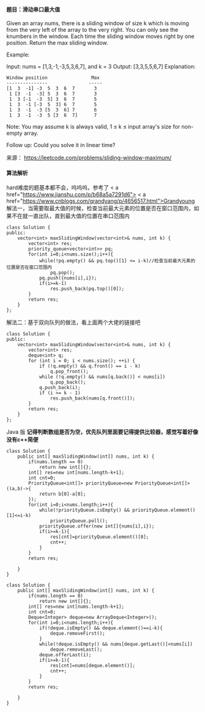 #### 题目：滑动串口最大值
Given an array nums, there is a sliding window of size k which is moving from the very left of the array to the very right. You can only see the knumbers in the window. Each time the sliding window moves right by one position. Return the max sliding window.

Example:

Input: nums = [1,3,-1,-3,5,3,6,7], and k = 3
Output: [3,3,5,5,6,7] 
Explanation: 
```
Window position                Max
---------------               -----
[1  3  -1] -3  5  3  6  7       3
 1 [3  -1  -3] 5  3  6  7       3
 1  3 [-1  -3  5] 3  6  7       5
 1  3  -1 [-3  5  3] 6  7       5
 1  3  -1  -3 [5  3  6] 7       6
 1  3  -1  -3  5 [3  6  7]      7
```
Note: 
You may assume k is always valid, 1 ≤ k ≤ input array's size for non-empty array.

Follow up:
Could you solve it in linear time?

来源： https://leetcode.com/problems/sliding-window-maximum/

#### 算法解析
hard难度的题基本都不会，呜呜呜，参考了
< a href="https://www.jianshu.com/p/b68a5a7291d6"></a>
< a href="https://www.cnblogs.com/grandyang/p/4656517.html">Grandyoung</a>
解法一，当需要取最大值的时候，检查当前最大元素的位置是否在窗口范围内，如果不在就一直出队，直到最大值的位置在串口范围内
```
class Solution {
public:
    vector<int> maxSlidingWindow(vector<int>& nums, int k) {
        vector<int> res;
        priority_queue<vector<int>> pq;
        for(int i=0;i<nums.size();i++){
            while(!pq.empty() && pq.top()[1] <= i-k)//检查当前最大元素的位置是否在窗口范围内
                pq.pop();
            pq.push({nums[i],i});
            if(i>=k-1)
                res.push_back(pq.top()[0]);
        }
        return res;
    }
};
```
解法二：基于双向队列的做法，看上面两个大佬的链接吧
```
class Solution {
public:
    vector<int> maxSlidingWindow(vector<int>& nums, int k) {
        vector<int> res;
        deque<int> q;
        for (int i = 0; i < nums.size(); ++i) {
            if (!q.empty() && q.front() == i - k) 
                q.pop_front();
            while (!q.empty() && nums[q.back()] < nums[i]) 
                q.pop_back();
            q.push_back(i);
            if (i >= k - 1) 
                res.push_back(nums[q.front()]);
        }
        return res;
    }
};
```
Java 版
**记得判断数组是否为空，优先队列里面要记得提供比较器，感觉写着好像没有c++简便**
```
class Solution {
    public int[] maxSlidingWindow(int[] nums, int k) {
        if(nums.length == 0) 
            return new int[]{};
        int[] res=new int[nums.length-k+1];
        int cnt=0;
        PriorityQueue<int[]> priorityQueue=new PriorityQueue<int[]>((a,b)->{
            return b[0]-a[0];
        });
        for(int i=0;i<nums.length;i++){
            while(!priorityQueue.isEmpty() && priorityQueue.element()[1]<=i-k)
                priorityQueue.poll();
            priorityQueue.offer(new int[]{nums[i],i});
            if(i>=k-1){
                res[cnt]=priorityQueue.element()[0];
                cnt++;
            }
        }
        return res;
    
    }
}
```
```
class Solution {
    public int[] maxSlidingWindow(int[] nums, int k) {
        if(nums.length == 0)
            return new int[]{};
        int[] res=new int[nums.length-k+1];
        int cnt=0;
        Deque<Integer> deque=new ArrayDeque<Integer>();
        for(int i=0;i<nums.length;i++){
            if(!deque.isEmpty() && deque.element()==i-k){
                deque.removeFirst();
            }
            while(!deque.isEmpty() && nums[deque.getLast()]<nums[i])
                deque.removeLast();
            deque.offerLast(i);
            if(i>=k-1){
                res[cnt]=nums[deque.element()];
                cnt++;
            }
        }
        return res;
    
    }
}
```

